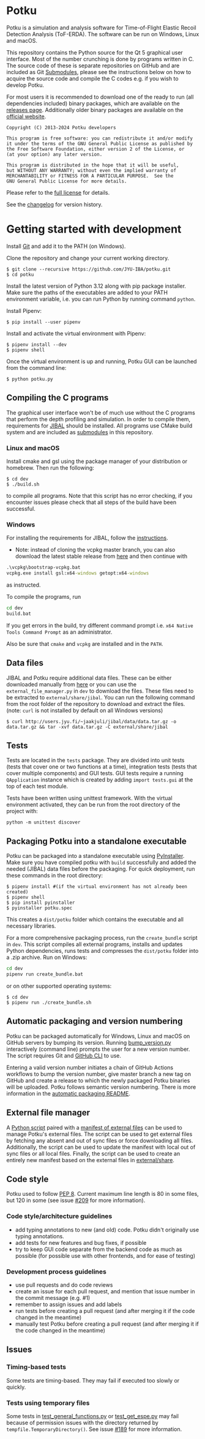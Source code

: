 # Potku

Potku is a simulation and analysis software for Time-of-Flight Elastic Recoil
Detection Analysis (ToF-ERDA). The software can be run on Windows, Linux and
macOS.

This repository contains the Python source for the Qt 5 graphical user
interface. Most of the number crunching is done by programs written in C.
The source code of these is separate repositories on GitHub and are included as Git [Submodules](external/submodules),
please see the instructions below on how to acquire the source code and compile the C codes e.g. if you wish to develop Potku. 

For most users it is recommended to download one of the ready to run (all dependencies included) binary packages, which are available on the [releases page](https://github.com/JYU-IBA/potku/releases).
Additionally older binary packages are available on the
[official website](https://www.jyu.fi/science/en/physics/research/infrastructures/accelerator-laboratory/pelletron/potku/).

    Copyright (C) 2013-2024 Potku developers

    This program is free software: you can redistribute it and/or modify
    it under the terms of the GNU General Public License as published by
    the Free Software Foundation, either version 2 of the License, or
    (at your option) any later version.

    This program is distributed in the hope that it will be useful,
    but WITHOUT ANY WARRANTY; without even the implied warranty of
    MERCHANTABILITY or FITNESS FOR A PARTICULAR PURPOSE.  See the
    GNU General Public License for more details.
    
Please refer to the [full license](../LICENSE) for details. 

See the [changelog](CHANGELOG.md) for version history.

# Getting started with development

Install [Git](https://git-scm.com/downloads) and add it to the PATH (on Windows).

Clone the repository and change your current working directory.
 
```shell
$ git clone --recursive https://github.com/JYU-IBA/potku.git
$ cd potku
```

Install the latest version of Python 3.12 along with pip package installer. Make 
sure the paths of the executables are added to your PATH environment variable, i.e. you can run Python by running command `python`.

Install Pipenv:
 
```shell
$ pip install --user pipenv
```

Install and activate the virtual environment with Pipenv:

```shell
$ pipenv install --dev
$ pipenv shell
```

Once the virtual environment is up and running, Potku GUI can be launched from the 
command line:
 
```shell
$ python potku.py
```

## Compiling the C programs

The graphical user interface won't be of much use without the C programs that 
perform the depth profiling and simulation. In order to compile them, requirements for [JIBAL](https://github.com/JYU-IBA/jibal/blob/master/INSTALL.md#minimum-requirements)
should be installed. All programs use CMake build system and are included as [submodules](external/submodules) in this repository.

### Linux and macOS

Install cmake and gsl using the package manager of your distribution or 
homebrew. Then run the following:

```shell
$ cd dev
$ ./build.sh
```

to compile all programs. Note that this script has no error checking, if you encounter issues please check that all steps of the build have been successful.

### Windows

For installing the requirements for JIBAL, follow the [instructions](https://github.com/JYU-IBA/jibal/blob/master/INSTALL.md).
- Note: instead of cloning the vcpkg master branch, you can also download the latest stable release from
[here](https://github.com/microsoft/vcpkg/tags ) and then continue with

```bat
.\vcpkg\bootstrap-vcpkg.bat
vcpkg.exe install gsl:x64-windows getopt:x64-windows
```

as instructed.

To compile the programs, run

```bat
cd dev
build.bat
```

If you get errors in the build, try different command prompt i.e. `x64 Native Tools Command Prompt` as an administrator.

Also be sure that `cmake` and `vcpkg` are installed and in the `PATH`.

## Data files

JIBAL and Potku require additional data files. These can be either downloaded manually from
[here](http://users.jyu.fi/~jaakjuli/jibal/data/) or you can use the ``external_file_manager.py`` in `dev` to download the files.
These files need to be extracted to ``external/share/jibal``. You can run the 
following command from the root folder of the repository to download and 
extract the files. (note: `curl` is not installed by default on all Windows versions)

```shell
$ curl http://users.jyu.fi/~jaakjuli/jibal/data/data.tar.gz -o data.tar.gz && tar -xvf data.tar.gz -C external/share/jibal
```

## Tests

Tests are located in the `tests` package. They are divided into unit tests 
(tests that cover one or two functions at a time), integration tests 
(tests that cover multiple components) and GUI tests. GUI tests require a running 
`QApplication` instance which is created by adding `import tests.gui` at the top 
of each test module.
  
Tests have been written using unittest framework. With the virtual environment 
activated, they can be run from the root directory of the project with:

```shell
python -m unittest discover
```

## Packaging Potku into a standalone executable

Potku can be packaged into a standalone executable using [PyInstaller](https://www.pyinstaller.org/). 
Make sure you have compiled potku with `build` successfully and added the needed (JIBAL) data files before the packaging.
For quick deployment, run these commands in the root directory:
```shell
$ pipenv install #(if the virtual environment has not already been created)
$ pipenv shell
$ pip install pyinstaller
$ pyinstaller potku.spec
```
This creates a `dist/potku` folder which contains the executable and all 
necessary libraries.

For a more comprehensive packaging process, run the `create_bundle` script in `dev`. 
This script compiles all external programs, installs and updates Python 
dependencies, runs tests and compresses the `dist/potku` folder into a .zip 
archive. Run on Windows:

```bat
cd dev
pipenv run create_bundle.bat
```

or on other supported operating systems:

```shell
$ cd dev
$ pipenv run ./create_bundle.sh
```

## Automatic packaging and version numbering

Potku can be packaged automatically for Windows, Linux and macOS on GitHub servers by bumping its version. Running [bump_version.py](dev/bump_version.py) interactively (command line) prompts the user for a new version number. The script requires Git and [GitHub CLI](https://cli.github.com/) to use.

Entering a valid version number initiates a chain of GitHub Actions workflows to bump the version number, give master branch a new tag on GitHub and create
a release to which the newly packaged Potku binaries will be uploaded. Potku follows semantic version numbering.
There is more information in the [automatic packaging README](dev/Automatic_packaging_README.md).

## External file manager

A [Python script](dev/external_file_manager.py) paired with a [manifest of external files](dev/external_manifest.txt) can be used to manage Potku's external files.
The script can be used to get external files by fetching any absent and out of sync files or force downloading all files. Additionally, the script can be used to update the manifest
with local out of sync files or all local files. Finally, the script can be used to create an entirely new manifest based on the external files in [external/share](external/share).

## Code style

Potku used to follow [PEP 8](https://www.python.org/dev/peps/pep-0008/). Current maximum line length is 80 in some files, but 120 in some (see issue [#209](https://github.com/JYU-IBA/potku/issues/209) for more information).

### Code style/architecture guidelines

- add typing annotations to new (and old) code. Potku didn't originally use typing annotations.
- add tests for new features and bug fixes, if possible
- try to keep GUI code separate from the backend code as much as possible (for possible use with other frontends, and for ease of testing)

### Development process guidelines

- use pull requests and do code reviews
- create an issue for each pull request, and mention that issue number in the commit message (e.g. #1)
- remember to assign issues and add labels
- run tests before creating a pull request (and after merging it if the code changed in the meantime)
- manually test Potku before creating a pull request (and after merging it if the code changed in the meantime)

## Issues

### Timing-based tests

Some tests are timing-based. They may fail if executed too slowly or quickly.

### Tests using temporary files

Some tests in [test_general_functions.py](tests/unit/test_general_functions.py) or [test_get_espe.py](tests/unit/test_get_espe.py) may fail because of permission issues with the directory returned by `tempfile.TemporaryDirectory()`. See issue [#189](https://github.com/JYU-IBA/potku/issues/189) for more information.
